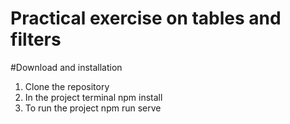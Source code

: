 # Practical exercise on tables and filters
#Download and installation
1. Clone the repository
2. In the project terminal 
      npm install
3. To run the project 
      npm run serve

